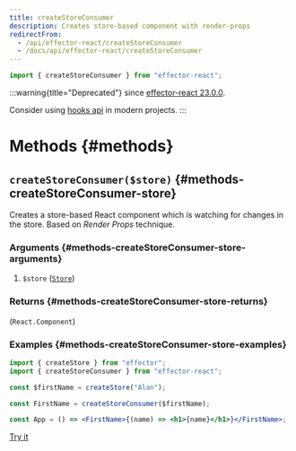 ```yaml
---
title: createStoreConsumer
description: Creates store-based component with render-props
redirectFrom:
  - /api/effector-react/createStoreConsumer
  - /docs/api/effector-react/createStoreConsumer
---
```


```ts
import { createStoreConsumer } from "effector-react";
```

:::warning{title="Deprecated"}
since [effector-react 23.0.0](https://changelog.effector.dev/#effector-react-23-0-0).

Consider using [hooks api](/en/api/effector-react/index#hooks) in modern projects.
:::

# Methods {#methods}

## `createStoreConsumer($store)` {#methods-createStoreConsumer-store}

Creates a store-based React component which is watching for changes in the store. Based on _Render Props_ technique.

### Arguments {#methods-createStoreConsumer-store-arguments}

1. `$store` ([`Store`](/en/api/effector/Store))

### Returns {#methods-createStoreConsumer-store-returns}

(`React.Component`)

### Examples {#methods-createStoreConsumer-store-examples}

```jsx
import { createStore } from "effector";
import { createStoreConsumer } from "effector-react";

const $firstName = createStore("Alan");

const FirstName = createStoreConsumer($firstName);

const App = () => <FirstName>{(name) => <h1>{name}</h1>}</FirstName>;
```

[Try it](https://share.effector.dev/HbH1tpzQ)
